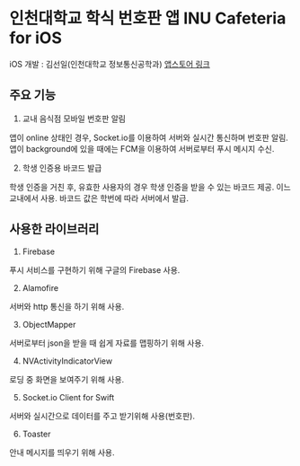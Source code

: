 # 인천대학교 학식 번호판 앱 INU Cafeteria for iOS

iOS 개발 : 김선일(인천대학교 정보통신공학과)
[앱스토어 링크](https://itunes.apple.com/kr/app/inu-카페테리아/id1272600111?mt=8)

## 주요 기능

1. 교내 음식점 모바일 번호판 알림

앱이 online 상태인 경우, Socket.io를 이용하여 서버와 실시간 통신하며 번호판 알림.
앱이 background에 있을 때에는 FCM을 이용하여 서버로부터 푸시 메시지 수신.

2. 학생 인증용 바코드 발급

학생 인증을 거친 후, 유효한 사용자의 경우 학생 인증을 받을 수 있는 바코드 제공. 이느 교내에서 사용.
바코드 값은 학번에 따라 서버에서 발급.

## 사용한 라이브러리

1. Firebase

푸시 서비스를 구현하기 위해 구글의 Firebase 사용.

2. Alamofire

서버와 http 통신을 하기 위해 사용.

3. ObjectMapper

서버로부터 json을 받을 때 쉽게 자료를 맵핑하기 위해 사용.

4. NVActivityIndicatorView

로딩 중 화면을 보여주기 위해 사용.

5. Socket.io Client for Swift

서버와 실시간으로 데이터를 주고 받기위해 사용(번호판).

6. Toaster

안내 메시지를 띄우기 위해 사용.
